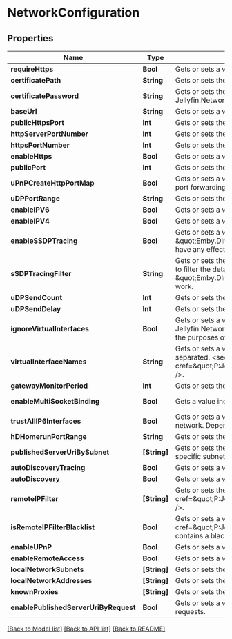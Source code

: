 # NetworkConfiguration

## Properties
Name | Type | Description | Notes
------------ | ------------- | ------------- | -------------
**requireHttps** | **Bool** | Gets or sets a value indicating whether the server should force connections over HTTPS. | [optional] 
**certificatePath** | **String** | Gets or sets the filesystem path of an X.509 certificate to use for SSL. | [optional] 
**certificatePassword** | **String** | Gets or sets the password required to access the X.509 certificate data in the file specified by Jellyfin.Networking.Configuration.NetworkConfiguration.CertificatePath. | [optional] 
**baseUrl** | **String** | Gets or sets a value used to specify the URL prefix that your Jellyfin instance can be accessed at. | [optional] 
**publicHttpsPort** | **Int** | Gets or sets the public HTTPS port. | [optional] 
**httpServerPortNumber** | **Int** | Gets or sets the HTTP server port number. | [optional] 
**httpsPortNumber** | **Int** | Gets or sets the HTTPS server port number. | [optional] 
**enableHttps** | **Bool** | Gets or sets a value indicating whether to use HTTPS. | [optional] 
**publicPort** | **Int** | Gets or sets the public mapped port. | [optional] 
**uPnPCreateHttpPortMap** | **Bool** | Gets or sets a value indicating whether the http port should be mapped as part of UPnP automatic port forwarding. | [optional] 
**uDPPortRange** | **String** | Gets or sets the UDPPortRange. | [optional] 
**enableIPV6** | **Bool** | Gets or sets a value indicating whether gets or sets IPV6 capability. | [optional] 
**enableIPV4** | **Bool** | Gets or sets a value indicating whether gets or sets IPV4 capability. | [optional] 
**enableSSDPTracing** | **Bool** | Gets or sets a value indicating whether detailed SSDP logs are sent to the console/log.  \&quot;Emby.Dlna\&quot;: \&quot;Debug\&quot; must be set in logging.default.json for this property to have any effect. | [optional] 
**sSDPTracingFilter** | **String** | Gets or sets the SSDPTracingFilter  Gets or sets a value indicating whether an IP address is to be used to filter the detailed ssdp logs that are being sent to the console/log.  If the setting \&quot;Emby.Dlna\&quot;: \&quot;Debug\&quot; msut be set in logging.default.json for this property to work. | [optional] 
**uDPSendCount** | **Int** | Gets or sets the number of times SSDP UDP messages are sent. | [optional] 
**uDPSendDelay** | **Int** | Gets or sets the delay between each groups of SSDP messages (in ms). | [optional] 
**ignoreVirtualInterfaces** | **Bool** | Gets or sets a value indicating whether address names that match Jellyfin.Networking.Configuration.NetworkConfiguration.VirtualInterfaceNames should be Ignore for the purposes of binding. | [optional] 
**virtualInterfaceNames** | **String** | Gets or sets a value indicating the interfaces that should be ignored. The list can be comma separated. &lt;seealso cref&#x3D;\&quot;P:Jellyfin.Networking.Configuration.NetworkConfiguration.IgnoreVirtualInterfaces\&quot; /&gt;. | [optional] 
**gatewayMonitorPeriod** | **Int** | Gets or sets the time (in seconds) between the pings of SSDP gateway monitor. | [optional] 
**enableMultiSocketBinding** | **Bool** | Gets a value indicating whether multi-socket binding is available. | [optional] [readonly] 
**trustAllIP6Interfaces** | **Bool** | Gets or sets a value indicating whether all IPv6 interfaces should be treated as on the internal network.  Depending on the address range implemented ULA ranges might not be used. | [optional] 
**hDHomerunPortRange** | **String** | Gets or sets the ports that HDHomerun uses. | [optional] 
**publishedServerUriBySubnet** | **[String]** | Gets or sets the PublishedServerUriBySubnet  Gets or sets PublishedServerUri to advertise for specific subnets. | [optional] 
**autoDiscoveryTracing** | **Bool** | Gets or sets a value indicating whether Autodiscovery tracing is enabled. | [optional] 
**autoDiscovery** | **Bool** | Gets or sets a value indicating whether Autodiscovery is enabled. | [optional] 
**remoteIPFilter** | **[String]** | Gets or sets the filter for remote IP connectivity. Used in conjuntion with &lt;seealso cref&#x3D;\&quot;P:Jellyfin.Networking.Configuration.NetworkConfiguration.IsRemoteIPFilterBlacklist\&quot; /&gt;. | [optional] 
**isRemoteIPFilterBlacklist** | **Bool** | Gets or sets a value indicating whether &lt;seealso cref&#x3D;\&quot;P:Jellyfin.Networking.Configuration.NetworkConfiguration.RemoteIPFilter\&quot; /&gt; contains a blacklist or a whitelist. Default is a whitelist. | [optional] 
**enableUPnP** | **Bool** | Gets or sets a value indicating whether to enable automatic port forwarding. | [optional] 
**enableRemoteAccess** | **Bool** | Gets or sets a value indicating whether access outside of the LAN is permitted. | [optional] 
**localNetworkSubnets** | **[String]** | Gets or sets the subnets that are deemed to make up the LAN. | [optional] 
**localNetworkAddresses** | **[String]** | Gets or sets the interface addresses which Jellyfin will bind to. If empty, all interfaces will be used. | [optional] 
**knownProxies** | **[String]** | Gets or sets the known proxies. If the proxy is a network, it&#39;s added to the KnownNetworks. | [optional] 
**enablePublishedServerUriByRequest** | **Bool** | Gets or sets a value indicating whether the published server uri is based on information in HTTP requests. | [optional] 

[[Back to Model list]](../README.md#documentation-for-models) [[Back to API list]](../README.md#documentation-for-api-endpoints) [[Back to README]](../README.md)


